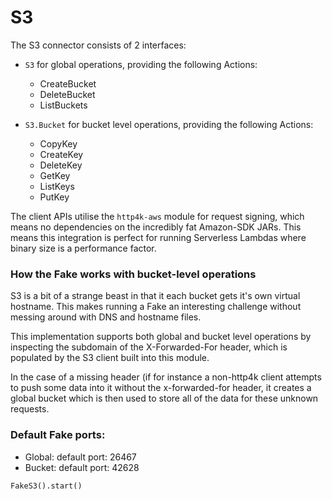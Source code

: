 # S3

The S3 connector consists of 2 interfaces:
- `S3` for global operations, providing the following Actions:

     *  CreateBucket
     *  DeleteBucket
     *  ListBuckets

- `S3.Bucket` for bucket level operations, providing the following Actions:

     *  CopyKey
     *  CreateKey
     *  DeleteKey
     *  GetKey
     *  ListKeys
     *  PutKey

The client APIs utilise the `http4k-aws` module for request signing, which means no dependencies on the incredibly fat Amazon-SDK JARs. This means this integration is perfect for running Serverless Lambdas where binary size is a performance factor.

### How the Fake works with bucket-level operations
S3 is a bit of a strange beast in that it each bucket gets it's own virtual hostname. This makes running a Fake an interesting challenge without messing around with DNS and hostname files.
 
 This implementation supports both global and bucket level operations by inspecting the subdomain of the X-Forwarded-For header, which is populated by the S3 client built into this module. 
 
 In the case of a missing header (if for instance a non-http4k client attempts to push some data into it without the x-forwarded-for header, it creates a global bucket which is then used to store all of the data for these unknown requests.

### Default Fake ports:
- Global: default port: 26467
- Bucket: default port: 42628

```
FakeS3().start()
```
